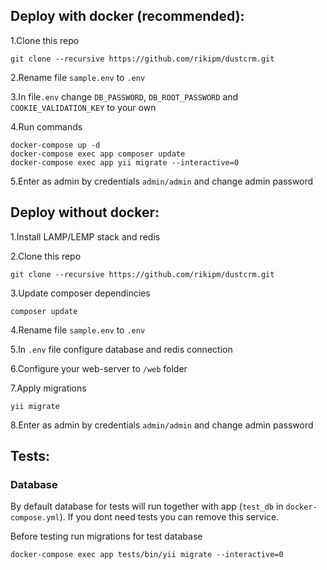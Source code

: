 ## Deploy with docker (recommended):
1.Clone this repo
```
git clone --recursive https://github.com/rikipm/dustcrm.git
```

2.Rename file `sample.env` to `.env`

3.In file`.env` change `DB_PASSWORD`, `DB_ROOT_PASSWORD` and `COOKIE_VALIDATION_KEY` to your own

4.Run commands
```
docker-compose up -d
docker-compose exec app composer update
docker-compose exec app yii migrate --interactive=0
```

5.Enter as admin by credentials `admin/admin` and change admin password

## Deploy without docker:
1.Install LAMP/LEMP stack and redis

2.Clone this repo
```
git clone --recursive https://github.com/rikipm/dustcrm.git
```

3.Update composer dependincies
```
composer update
```

4.Rename file `sample.env` to `.env`

5.In `.env` file configure database and redis connection

6.Configure your web-server to `/web` folder

7.Apply migrations
```
yii migrate
```

8.Enter as admin by credentials `admin/admin` and change admin password

## Tests:
### Database
By default database for tests will run together with app (`test_db` in `docker-compose.yml`).
If you dont need tests you can remove this service.

Before testing run migrations for test database
```
docker-compose exec app tests/bin/yii migrate --interactive=0
```